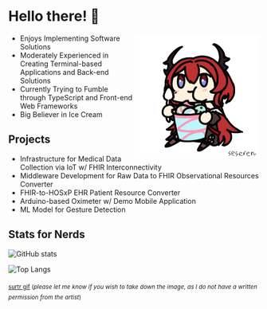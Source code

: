 # Hello there! 👋
<img align="right" src="https://github.com/razyoboy/razyoboy/blob/main/img/arknights-surtr.gif" width="250" height="250" />

* Enjoys Implementing Software Solutions
* Moderately Experienced in Creating Terminal-based Applications and Back-end Solutions
* Currently Trying to Fumble through TypeScript and Front-end Web Frameworks
* Big Believer in Ice Cream

## Projects
* Infrastructure for Medical Data Collection via IoT w/ FHIR Interconnectivity
* Middleware Development for Raw Data to FHIR Observational Resources Converter
* FHIR-to-HOSxP EHR Patient Resource Converter
* Arduino-based Oximeter w/ Demo Mobile Application
* ML Model for Gesture Detection

## Stats for Nerds
![GitHub stats](https://github-readme-stats-dusky-kappa-21.vercel.app/api?username=razyoboy&show_icons=true&count_private=true&theme=transparent&hide_rank=true)

![Top Langs](https://github-readme-stats-dusky-kappa-21.vercel.app/api/top-langs/?username=razyoboy&layout=compact&hide=jupyter%20notebook,c,c%2B%2B,css,makefile,cmake,html,processing,purebasic,less&langs_count=10&hide_progress=true&theme=transparent)

<sub>[surtr gif](https://twitter.com/seseren_kr)
(*please let me know if you wish to take down the image, as I do not have a written permission from the artist*)<sub>
